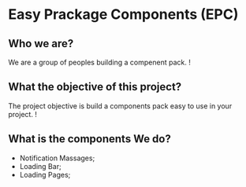 # Easy Prackage Components (EPC)

## Who we are?

We are a group of peoples building a compenent pack.
!

## What the objective of this project?

The project objective is build a components pack easy to use in your project.
!

## What is the components We do?

- Notification Massages;
- Loading Bar;
- Loading Pages;
